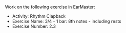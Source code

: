 Work on the following exercise in EarMaster:
- Activity: Rhythm Clapback
- Exercise Name: 3/4 - 1 bar: 8th notes - including rests
- Exercise Number: 2.3
